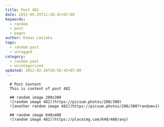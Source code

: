 ```yaml
---
title: Post 482
date: 2012-05-25T11:26:42+07:00
keywords:
  - random
  - post
  - pages
author: Dimas Lanjaka
tags:
  - random post
  - untagged
category:
  - random post
  - uncategorized
updated: 2012-02-26T20:58:42+07:00
---
```


      # Post Content
      This is content of post 482

      ## random image 200x300
      ![random image 482](https://picsum.photos/200/300)
      ![another random image 482](https://picsum.photos/200/300?random=1)

      ## random image 640x480
      ![random image 482](https://placeimg.com/640/480/any)
      